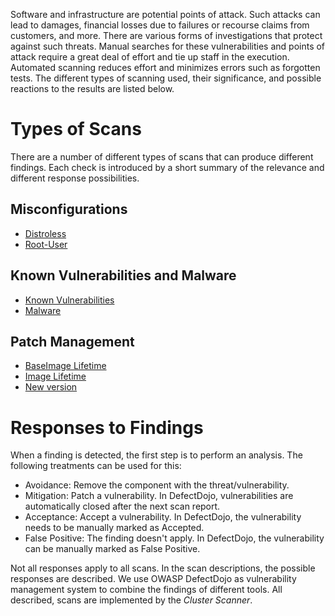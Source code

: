 Software and infrastructure are potential points of attack. Such attacks can lead to damages, financial losses due to failures or recourse claims from customers, and more. There are various forms of investigations that protect against such threats. Manual searches for these vulnerabilities and points of attack require a great deal of effort and tie up staff in the execution. Automated scanning reduces effort and minimizes errors such as forgotten tests. The different types of scanning used, their significance, and possible reactions to the results are listed below.

# Types of Scans
There are a number of different types of scans that can produce different findings. Each check is introduced by a short summary of the relevance and different response possibilities.

## Misconfigurations

- [Distroless](distroless.md)
- [Root-User](run-as-root.md)

## Known Vulnerabilities and Malware

- [Known Vulnerabilities](known-vulnerabilities.md)
- [Malware](malware.md)

## Patch Management

- [BaseImage Lifetime](baseimage-lifetime.md)
- [Image Lifetime](image-lifetime.md)
- [New version](new-version.md)

# Responses to Findings
When a finding is detected, the first step is to perform an analysis. The following treatments can be used for this:

- Avoidance: Remove the component with the threat/vulnerability.
- Mitigation: Patch a vulnerability. In DefectDojo, vulnerabilities are automatically closed after the next scan report.
- Acceptance: Accept a vulnerability. In DefectDojo, the vulnerability needs to be manually marked as Accepted.
- False Positive: The finding doesn't apply. In DefectDojo, the vulnerability can be manually marked as False Positive.

Not all responses apply to all scans. In the scan descriptions, the possible responses are described.
We use OWASP DefectDojo as vulnerability management system to combine the findings of different tools. All described, scans are implemented by the _Cluster Scanner_.
